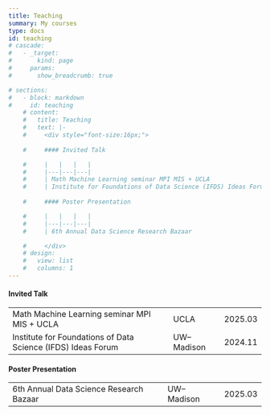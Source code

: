 ```yaml
---
title: Teaching
summary: My courses
type: docs
id: teaching
# cascade:
#   - _target:
#       kind: page
#     params:
#       show_breadcrumb: true

# sections:
#   - block: markdown
#     id: teaching
    # content:
    #   title: Teaching
    #   text: |-
    #     <div style="font-size:16px;">
        
    #     #### Invited Talk

    #     |   |   |   |
    #     |---|---|---|
    #     | Math Machine Learning seminar MPI MIS + UCLA                 | UCLA       | 2025.03 |
    #     | Institute for Foundations of Data Science (IFDS) Ideas Forum | UW–Madison | 2024.11 |
        
    #     #### Poster Presentation

    #     |   |   |   |
    #     |---|---|---|
    #     | 6th Annual Data Science Research Bazaar                      | UW–Madison | 2025.03 |

    #     </div>
    # design:
    #   view: list
    #   columns: 1
---
```

 
#### Invited Talk

|   |   |   |
|---|---|---|
| Math Machine Learning seminar MPI MIS + UCLA                 | UCLA       | 2025.03 |
| Institute for Foundations of Data Science (IFDS) Ideas Forum | UW–Madison | 2024.11 |

#### Poster Presentation

|   |   |   |
|---|---|---|
| 6th Annual Data Science Research Bazaar                      | UW–Madison | 2025.03 |

</div>